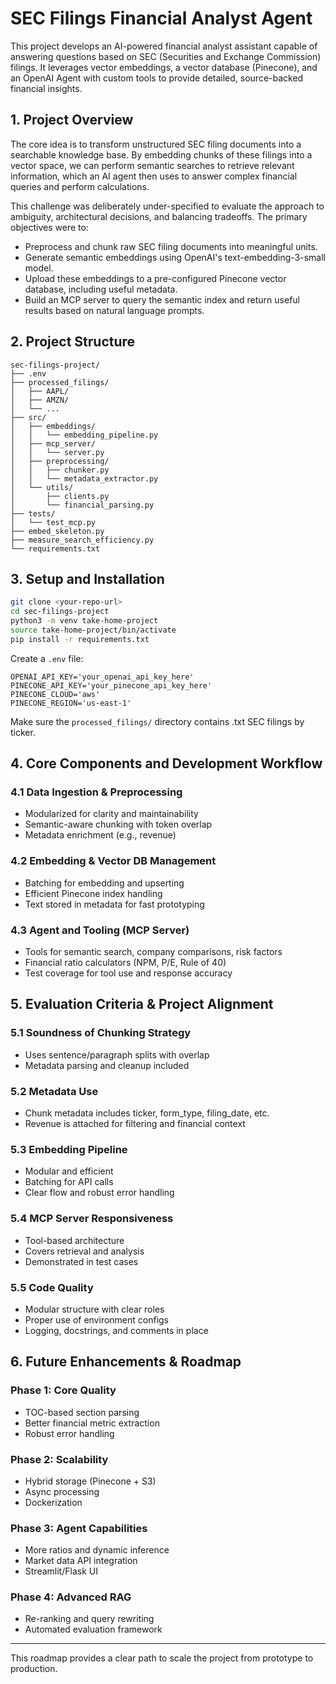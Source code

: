 # SEC Filings Financial Analyst Agent

This project develops an AI-powered financial analyst assistant capable of answering questions based on SEC (Securities and Exchange Commission) filings. It leverages vector embeddings, a vector database (Pinecone), and an OpenAI Agent with custom tools to provide detailed, source-backed financial insights.

## 1. Project Overview

The core idea is to transform unstructured SEC filing documents into a searchable knowledge base. By embedding chunks of these filings into a vector space, we can perform semantic searches to retrieve relevant information, which an AI agent then uses to answer complex financial queries and perform calculations.

This challenge was deliberately under-specified to evaluate the approach to ambiguity, architectural decisions, and balancing tradeoffs. The primary objectives were to:
- Preprocess and chunk raw SEC filing documents into meaningful units.
- Generate semantic embeddings using OpenAI's text-embedding-3-small model.
- Upload these embeddings to a pre-configured Pinecone vector database, including useful metadata.
- Build an MCP server to query the semantic index and return useful results based on natural language prompts.

## 2. Project Structure

```
sec-filings-project/
├── .env
├── processed_filings/
│   ├── AAPL/
│   ├── AMZN/
│   └── ...
├── src/
│   ├── embeddings/
│   │   └── embedding_pipeline.py
│   ├── mcp_server/
│   │   └── server.py
│   ├── preprocessing/
│   │   ├── chunker.py
│   │   └── metadata_extractor.py
│   └── utils/
│       ├── clients.py
│       └── financial_parsing.py
├── tests/
│   └── test_mcp.py
├── embed_skeleton.py
├── measure_search_efficiency.py
└── requirements.txt
```

## 3. Setup and Installation

```bash
git clone <your-repo-url>
cd sec-filings-project
python3 -m venv take-home-project
source take-home-project/bin/activate
pip install -r requirements.txt
```

Create a `.env` file:
```dotenv
OPENAI_API_KEY='your_openai_api_key_here'
PINECONE_API_KEY='your_pinecone_api_key_here'
PINECONE_CLOUD='aws'
PINECONE_REGION='us-east-1'
```

Make sure the `processed_filings/` directory contains .txt SEC filings by ticker.

## 4. Core Components and Development Workflow

### 4.1 Data Ingestion & Preprocessing
- Modularized for clarity and maintainability
- Semantic-aware chunking with token overlap
- Metadata enrichment (e.g., revenue)

### 4.2 Embedding & Vector DB Management
- Batching for embedding and upserting
- Efficient Pinecone index handling
- Text stored in metadata for fast prototyping

### 4.3 Agent and Tooling (MCP Server)
- Tools for semantic search, company comparisons, risk factors
- Financial ratio calculators (NPM, P/E, Rule of 40)
- Test coverage for tool use and response accuracy

## 5. Evaluation Criteria & Project Alignment

### 5.1 Soundness of Chunking Strategy
- Uses sentence/paragraph splits with overlap
- Metadata parsing and cleanup included

### 5.2 Metadata Use
- Chunk metadata includes ticker, form_type, filing_date, etc.
- Revenue is attached for filtering and financial context

### 5.3 Embedding Pipeline
- Modular and efficient
- Batching for API calls
- Clear flow and robust error handling

### 5.4 MCP Server Responsiveness
- Tool-based architecture
- Covers retrieval and analysis
- Demonstrated in test cases

### 5.5 Code Quality
- Modular structure with clear roles
- Proper use of environment configs
- Logging, docstrings, and comments in place

## 6. Future Enhancements & Roadmap

### Phase 1: Core Quality
- TOC-based section parsing
- Better financial metric extraction
- Robust error handling

### Phase 2: Scalability
- Hybrid storage (Pinecone + S3)
- Async processing
- Dockerization

### Phase 3: Agent Capabilities
- More ratios and dynamic inference
- Market data API integration
- Streamlit/Flask UI

### Phase 4: Advanced RAG
- Re-ranking and query rewriting
- Automated evaluation framework

---

This roadmap provides a clear path to scale the project from prototype to production.


